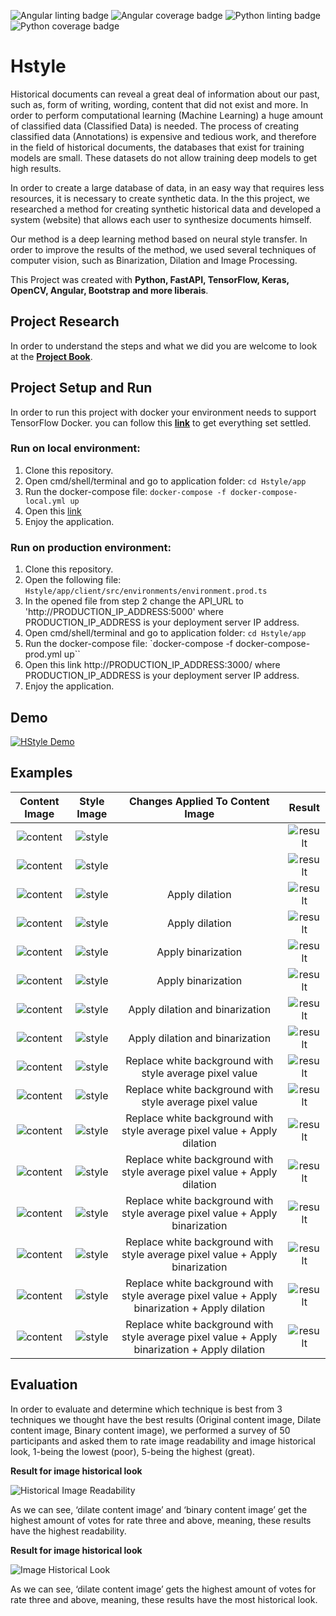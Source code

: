 ![Angular linting badge](https://github.com/leorrose/HStyle/workflows/Server_side_linting/badge.svg)
![Angular coverage badge](https://github.com/leorrose/HStyle/workflows/Server_side_coverage/badge.svg)
![Python linting badge](https://github.com/leorrose/HStyle/workflows/Client_side_linting/badge.svg)
![Python coverage badge](https://github.com/leorrose/HStyle/workflows/Client_side_coverage/badge.svg)

# Hstyle

Historical documents can reveal a great deal of information about our past, such as, form of writing, 
wording, content that did not exist and more. In order to perform computational learning (Machine Learning) 
a huge amount of classified data (Classified Data) is needed. The process of creating classified data 
(Annotations) is expensive and tedious work, and therefore in the field of historical documents, 
the databases that exist for training models are small. These datasets do not allow training deep 
models to get high results.

In order to create a large database of data, in an easy way that requires less resources, it is necessary 
to create synthetic data. In the this project, we researched a method for creating synthetic 
historical data and developed a system (website) that allows each user to synthesize documents himself.

Our method is a deep learning method based on neural style transfer. In order to improve 
the results of the method, we used several techniques of computer vision, such as Binarization, 
Dilation and Image Processing.

This Project was created with **Python, FastAPI, TensorFlow, Keras, OpenCV, Angular, Bootstrap and more liberais**. 

## Project Research

In order to understand the steps and what we did you are welcome to look at 
the [**Project Book**](https://github.com/leorrose/HStyle/blob/master/research/Project_Book.pdf).

## Project Setup and Run
In order to run this project with docker your environment  needs to support  TensorFlow Docker. you can follow this [**link**](https://www.tensorflow.org/install/docker) to get everything set settled.

### Run on local environment:
1. Clone this repository.
2. Open cmd/shell/terminal and go to application folder: `cd Hstyle/app`
3. Run the docker-compose file: `docker-compose -f docker-compose-local.yml up`
4. Open this [link](http://localhost:3000/)
5. Enjoy the application.

### Run on production environment:
1. Clone this repository.
2. Open the following file: `Hstyle/app/client/src/environments/environment.prod.ts` 
3. In the opened file from step 2 change the API_URL to 'http://PRODUCTION_IP_ADDRESS:5000' where PRODUCTION_IP_ADDRESS is your deployment server IP address.
4. Open cmd/shell/terminal and go to application folder: `cd Hstyle/app`
5. Run the docker-compose file: `docker-compose -f docker-compose-prod.yml up``
6. Open this link http://PRODUCTION_IP_ADDRESS:3000/ where PRODUCTION_IP_ADDRESS is your deployment server IP address.
7. Enjoy the application.

## Demo
[![HStyle Demo](http://img.youtube.com/vi/7kMRTxFQWQo/0.jpg)](http://www.youtube.com/watch?v=7kMRTxFQWQo "HStyle Demo")


## Examples
| Content Image                   | Style Image                     | Changes Applied To Content Image| Result             |
|:-------------------------------:|:-------------------------------:|:----------:|:-------------------------------:|
| ![content](https://github.com/leorrose/HStyle/blob/master/examples/1/content.png)|![style](https://github.com/leorrose/HStyle/blob/master//examples/1/style.jpg)||![result](https://github.com/leorrose/HStyle/blob/master/examples/1/result.png)|
| ![content](https://github.com/leorrose/HStyle/blob/master/examples/2/content.png)|![style](https://github.com/leorrose/HStyle/blob/master//examples/2/style.jpg)||![result](https://github.com/leorrose/HStyle/blob/master/examples/2/result.png)|
| ![content](https://github.com/leorrose/HStyle/blob/master/examples/3/content.png)|![style](https://github.com/leorrose/HStyle/blob/master//examples/3/style.jpg)|Apply dilation|![result](https://github.com/leorrose/HStyle/blob/master/examples/3/result.png)|
| ![content](https://github.com/leorrose/HStyle/blob/master/examples/4/content.png)|![style](https://github.com/leorrose/HStyle/blob/master//examples/4/style.jpg)|Apply dilation|![result](https://github.com/leorrose/HStyle/blob/master/examples/4/result.png)|
| ![content](https://github.com/leorrose/HStyle/blob/master/examples/5/content.png)|![style](https://github.com/leorrose/HStyle/blob/master//examples/5/style.jpg)|Apply binarization|![result](https://github.com/leorrose/HStyle/blob/master/examples/5/result.png)|
| ![content](https://github.com/leorrose/HStyle/blob/master/examples/6/content.png)|![style](https://github.com/leorrose/HStyle/blob/master//examples/6/style.jpg)|Apply binarization|![result](https://github.com/leorrose/HStyle/blob/master/examples/6/result.png)|
| ![content](https://github.com/leorrose/HStyle/blob/master/examples/7/content.png)|![style](https://github.com/leorrose/HStyle/blob/master//examples/7/style.jpg)|Apply dilation and binarization|![result](https://github.com/leorrose/HStyle/blob/master/examples/7/result.png)|
| ![content](https://github.com/leorrose/HStyle/blob/master/examples/8/content.png)|![style](https://github.com/leorrose/HStyle/blob/master//examples/8/style.jpg)|Apply dilation and binarization|![result](https://github.com/leorrose/HStyle/blob/master/examples/8/result.png)|
| ![content](https://github.com/leorrose/HStyle/blob/master/examples/9/content.png)|![style](https://github.com/leorrose/HStyle/blob/master//examples/9/style.jpg)|Replace white background with style average pixel value|![result](https://github.com/leorrose/HStyle/blob/master/examples/1/result.png)|
| ![content](https://github.com/leorrose/HStyle/blob/master/examples/10/content.png)|![style](https://github.com/leorrose/HStyle/blob/master//examples/10/style.jpg)|Replace white background with style average pixel value|![result](https://github.com/leorrose/HStyle/blob/master/examples/10/result.png)|
| ![content](https://github.com/leorrose/HStyle/blob/master/examples/11/content.png)|![style](https://github.com/leorrose/HStyle/blob/master//examples/9/style.jpg)|Replace white background with style average pixel value + Apply dilation|![result](https://github.com/leorrose/HStyle/blob/master/examples/1/result.png)|
| ![content](https://github.com/leorrose/HStyle/blob/master/examples/12/content.png)|![style](https://github.com/leorrose/HStyle/blob/master//examples/10/style.jpg)|Replace white background with style average pixel value + Apply dilation|![result](https://github.com/leorrose/HStyle/blob/master/examples/10/result.png)|
| ![content](https://github.com/leorrose/HStyle/blob/master/examples/13/content.png)|![style](https://github.com/leorrose/HStyle/blob/master//examples/9/style.jpg)|Replace white background with style average pixel value + Apply binarization|![result](https://github.com/leorrose/HStyle/blob/master/examples/1/result.png)|
| ![content](https://github.com/leorrose/HStyle/blob/master/examples/14/content.png)|![style](https://github.com/leorrose/HStyle/blob/master//examples/10/style.jpg)|Replace white background with style average pixel value + Apply binarization|![result](https://github.com/leorrose/HStyle/blob/master/examples/10/result.png)|
| ![content](https://github.com/leorrose/HStyle/blob/master/examples/15/content.png)|![style](https://github.com/leorrose/HStyle/blob/master//examples/9/style.jpg)|Replace white background with style average pixel value + Apply binarization + Apply dilation|![result](https://github.com/leorrose/HStyle/blob/master/examples/1/result.png)|
| ![content](https://github.com/leorrose/HStyle/blob/master/examples/16/content.png)|![style](https://github.com/leorrose/HStyle/blob/master//examples/10/style.jpg)|Replace white background with style average pixel value + Apply binarization + Apply dilation|![result](https://github.com/leorrose/HStyle/blob/master/examples/10/result.png)|

## Evaluation
In order to evaluate and determine which technique is best from 3 techniques we thought have the best results (Original content image, Dilate content image, Binary content image), we performed a survey of 50 participants and asked them to rate image readability and image historical look, 1-being the lowest (poor), 5-being the highest (great).

**Result for image historical look**

![Historical Image Readability](https://github.com/leorrose/HStyle/blob/master/documentation/Historical%20Image%20Readability.png)

As we can see, ‘dilate content image’ and ‘binary content image’ get the highest amount of votes for rate three and above, meaning, these results have the highest readability.

**Result for image historical look**

![Image Historical Look](https://github.com/leorrose/HStyle/blob/master/documentation/Image%20Historical%20Look.png)

As we can see, ‘dilate content image’ gets the highest amount of votes for rate three and above, meaning, these results have the most historical look.

